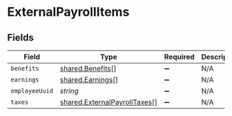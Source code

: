 # ExternalPayrollItems


## Fields

| Field                                                                        | Type                                                                         | Required                                                                     | Description                                                                  |
| ---------------------------------------------------------------------------- | ---------------------------------------------------------------------------- | ---------------------------------------------------------------------------- | ---------------------------------------------------------------------------- |
| `benefits`                                                                   | [shared.Benefits](../../models/shared/benefits.md)[]                         | :heavy_minus_sign:                                                           | N/A                                                                          |
| `earnings`                                                                   | [shared.Earnings](../../models/shared/earnings.md)[]                         | :heavy_minus_sign:                                                           | N/A                                                                          |
| `employeeUuid`                                                               | *string*                                                                     | :heavy_minus_sign:                                                           | N/A                                                                          |
| `taxes`                                                                      | [shared.ExternalPayrollTaxes](../../models/shared/externalpayrolltaxes.md)[] | :heavy_minus_sign:                                                           | N/A                                                                          |